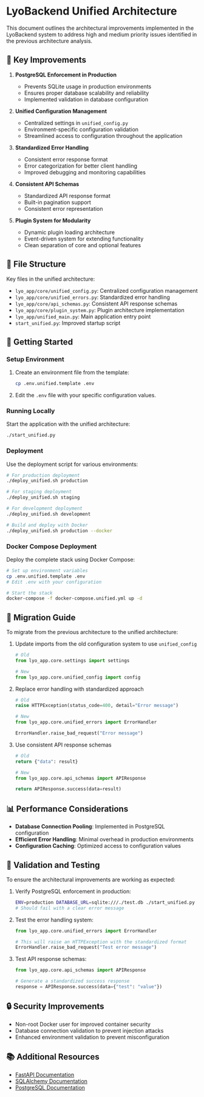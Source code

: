 # LyoBackend Unified Architecture

This document outlines the architectural improvements implemented in the LyoBackend system to address high and medium priority issues identified in the previous architecture analysis.

## 🚀 Key Improvements

1. **PostgreSQL Enforcement in Production**
   - Prevents SQLite usage in production environments
   - Ensures proper database scalability and reliability
   - Implemented validation in database configuration

2. **Unified Configuration Management**
   - Centralized settings in `unified_config.py`
   - Environment-specific configuration validation
   - Streamlined access to configuration throughout the application

3. **Standardized Error Handling**
   - Consistent error response format
   - Error categorization for better client handling
   - Improved debugging and monitoring capabilities

4. **Consistent API Schemas**
   - Standardized API response format
   - Built-in pagination support
   - Consistent error representation

5. **Plugin System for Modularity**
   - Dynamic plugin loading architecture
   - Event-driven system for extending functionality
   - Clean separation of core and optional features

## 📁 File Structure

Key files in the unified architecture:

- `lyo_app/core/unified_config.py`: Centralized configuration management
- `lyo_app/core/unified_errors.py`: Standardized error handling
- `lyo_app/core/api_schemas.py`: Consistent API response schemas
- `lyo_app/core/plugin_system.py`: Plugin architecture implementation
- `lyo_app/unified_main.py`: Main application entry point
- `start_unified.py`: Improved startup script

## 🚀 Getting Started

### Setup Environment

1. Create an environment file from the template:

   ```bash
   cp .env.unified.template .env
   ```

2. Edit the `.env` file with your specific configuration values.

### Running Locally

Start the application with the unified architecture:

```bash
./start_unified.py
```

### Deployment

Use the deployment script for various environments:

```bash
# For production deployment
./deploy_unified.sh production

# For staging deployment
./deploy_unified.sh staging

# For development deployment
./deploy_unified.sh development

# Build and deploy with Docker
./deploy_unified.sh production --docker
```

### Docker Compose Deployment

Deploy the complete stack using Docker Compose:

```bash
# Set up environment variables
cp .env.unified.template .env
# Edit .env with your configuration

# Start the stack
docker-compose -f docker-compose.unified.yml up -d
```

## 🔄 Migration Guide

To migrate from the previous architecture to the unified architecture:

1. Update imports from the old configuration system to use `unified_config`
   ```python
   # Old
   from lyo_app.core.settings import settings
   
   # New
   from lyo_app.core.unified_config import config
   ```

2. Replace error handling with standardized approach
   ```python
   # Old
   raise HTTPException(status_code=400, detail="Error message")
   
   # New
   from lyo_app.core.unified_errors import ErrorHandler
   
   ErrorHandler.raise_bad_request("Error message")
   ```

3. Use consistent API response schemas
   ```python
   # Old
   return {"data": result}
   
   # New
   from lyo_app.core.api_schemas import APIResponse
   
   return APIResponse.success(data=result)
   ```

## 📊 Performance Considerations

- **Database Connection Pooling**: Implemented in PostgreSQL configuration
- **Efficient Error Handling**: Minimal overhead in production environments
- **Configuration Caching**: Optimized access to configuration values

## 📝 Validation and Testing

To ensure the architectural improvements are working as expected:

1. Verify PostgreSQL enforcement in production:
   ```bash
   ENV=production DATABASE_URL=sqlite:///./test.db ./start_unified.py
   # Should fail with a clear error message
   ```

2. Test the error handling system:
   ```python
   from lyo_app.core.unified_errors import ErrorHandler
   
   # This will raise an HTTPException with the standardized format
   ErrorHandler.raise_bad_request("Test error message")
   ```

3. Test API response schemas:
   ```python
   from lyo_app.core.api_schemas import APIResponse
   
   # Generate a standardized success response
   response = APIResponse.success(data={"test": "value"})
   ```

## 🔒 Security Improvements

- Non-root Docker user for improved container security
- Database connection validation to prevent injection attacks
- Enhanced environment validation to prevent misconfiguration

## 📚 Additional Resources

- [FastAPI Documentation](https://fastapi.tiangolo.com/)
- [SQLAlchemy Documentation](https://docs.sqlalchemy.org/)
- [PostgreSQL Documentation](https://www.postgresql.org/docs/)
